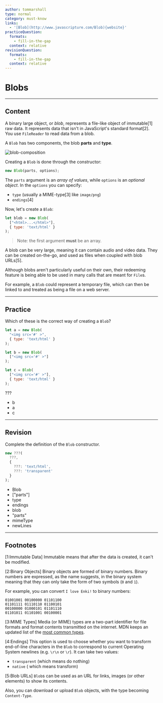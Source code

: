```yaml
---
author: tommarshall
type: normal
category: must-know
links:
  - '[Blob](http://www.javascripture.com/Blob){website}'
practiceQuestion:
  formats:
    - fill-in-the-gap
  context: relative
revisionQuestion:
  formats:
    - fill-in-the-gap
  context: relative
---
```


# Blobs


---

## Content

A binary large object, or *blob*, represents a file-like object of immutable[1] raw data. It represents data that isn't in JavaScript's standard format[2]. You use `FileReader` to read data from a blob.

A `Blob` has two components, the blob **parts** and **type**.

![blob-composition](https://img.enkipro.com/2419e9a5221d44d4ccb1ac9f38c8cb75.png)

Creating a `Blob` is done through the constructor:

```js
new Blob(parts, options);
```

The `parts` argument is an *array of values*, while `options` is an *optional object*. In the `options` you can specify:

- `type` (usually a MIME-type[3] like `image/png`)
- `endings`[4]

Now, let's create a `Blob`:

```javascript
let blob = new Blob(
  ["<html>...</html>"],
  { type: 'text/html' }
);
```

> Note: the first argument **must** be an array.

A blob can be very large, meaning it can contain audio and video data. They can be created on-the-go, and used as files when coupled with blob URLs[5].

Although blobs aren't particularly useful on their own, their redeeming feature is being able to be used in many calls that are meant for `File`s.

For example, a `Blob` could represent a temporary file, which can then be linked to and treated as being a file on a web server.


---

## Practice

Which of these is the correct way of creating a `Blob`?

```js
let a = new Blob(
  "<img src='#' >",
  { type: 'text/html' }
);

let b = new Blob(
  ["<img src='#' >"]
);

let c = Blob(
  ["<img src='#' >"],
  { type: 'text/html' }
);
```

???

- b
- a
- c


---

## Revision

Complete the definition of the `Blob` constructor.

```js
new ???(
  ???,
  {
    ???: 'text/html',
    ???: 'transparent'
  }
);
```

- Blob
- ["parts"]
- type
- endings
- blob
- "parts"
- mimeType
- newLines


---

## Footnotes

[1:Immutable Data]
Immutable means that after the data is created, it can't be modified.

[2:Binary Objects]
Binary objects are formed of binary numbers. Binary numbers are expressed, as the name suggests, in the binary system meaning that they can only take the form of two symbols (`0` and `1`). 

For example, you can convert `I love Enki!` to binary numbers:

```plain-text
01001001 00100000 01101100 
01101111 01110110 01100101
00100000 01000101 01101110 
01101011 01101001 00100001
```

[3:MIME Types]
Media (or MIME) types are a two-part identifier for file formats and format contents transmitted on the internet. MDN keeps an updated list of the [most common types](https://developer.mozilla.org/en-US/docs/Web/HTTP/Basics_of_HTTP/MIME_types/Common_types).

[4:Endings]
This option is used to choose whether you want to transform end-of-line characters in the `Blob` to correspond to current Operating System newlines (e.g. `\r\n` or `\r`). It can take two values:

- `transparent` (which means do nothing)
- `native` ( which means transform)

[5:Blob URLs]
`Blob`s can be used as an URL for links, images (or other elements) to show its contents.

Also, you can download or upload `Blob` objects, with the type becoming `Content-Type`.
 
